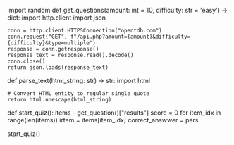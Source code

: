 import random
def get_questions(amount: int = 10, difficulty: str = 'easy') -> dict:
    import http.client
    import json

    conn = http.client.HTTPSConnection("opentdb.com")
    conn.request("GET", f"/api.php?amount={amount}&difficulty={difficulty}&type=multiple")
    response = conn.getresponse()
    response_text = response.read().decode()
    conn.close()
    return json.loads(response_text)


def parse_text(html_string: str) -> str:
    import html

    # Convert HTML entity to regular single quote
    return html.unescape(html_string)


def start_quiz():
    items - get_question()["results"]
    score = 0
    for item_idx in range(len(items))
    irtem = items[item_idx]
    correct_answwer = pars


start_quiz()
